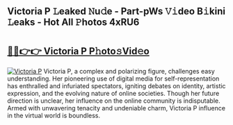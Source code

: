 ## Victoria P 𝙻eaked 𝙽u𝚍e - Part-pWs 𝚅𝚒deo B𝚒kini 𝙻eaks - Hot All 𝙿hotos 4xRU6

# <h2><a href="http://ld0nf9t.urlbe.top/?page=Victoria+P">🔗🔗👉👉 Victoria P P𝚑oto𝚜Vid𝚎o</a></h2>

[![Victoria P](https://i.imgur.com/eBuTRDB.gif)](http://ld0nf9t.urlbe.top/?page=Victoria+P)
Victoria P, a complex and polarizing figure, challenges easy understanding. Her pioneering use of digital media for self-representation has enthralled and infuriated spectators, igniting debates on identity, artistic expression, and the evolving nature of online societies. Though her future direction is unclear, her influence on the online community is indisputable. Armed with unwavering tenacity and undeniable charm, Victoria P influence in the virtual world is boundless.

